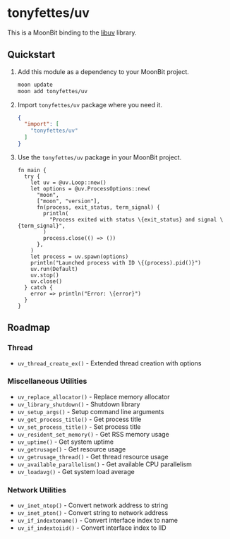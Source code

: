 # tonyfettes/uv

This is a MoonBit binding to the [libuv](https://libuv.org) library.

## Quickstart

1. Add this module as a dependency to your MoonBit project.

   ```bash
   moon update
   moon add tonyfettes/uv
   ```

2. Import `tonyfettes/uv` package where you need it.

   ```json
   {
     "import": [
       "tonyfettes/uv"
     ]
   }
   ```

3. Use the `tonyfettes/uv` package in your MoonBit project.

   ```moonbit
   fn main {
     try {
       let uv = @uv.Loop::new()
       let options = @uv.ProcessOptions::new(
         "moon",
         ["moon", "version"],
         fn(process, exit_status, term_signal) {
           println(
             "Process exited with status \{exit_status} and signal \{term_signal}",
           )
           process.close(() => ())
         },
       )
       let process = uv.spawn(options)
       println("Launched process with ID \{(process).pid()}")
       uv.run(Default)
       uv.stop()
       uv.close()
     } catch {
       error => println("Error: \{error}")
     }
   }
   ```

## Roadmap

### Thread

- `uv_thread_create_ex()` - Extended thread creation with options

### Miscellaneous Utilities

- `uv_replace_allocator()` - Replace memory allocator
- `uv_library_shutdown()` - Shutdown library
- `uv_setup_args()` - Setup command line arguments
- `uv_get_process_title()` - Get process title
- `uv_set_process_title()` - Set process title
- `uv_resident_set_memory()` - Get RSS memory usage
- `uv_uptime()` - Get system uptime
- `uv_getrusage()` - Get resource usage
- `uv_getrusage_thread()` - Get thread resource usage
- `uv_available_parallelism()` - Get available CPU parallelism
- `uv_loadavg()` - Get system load average

### Network Utilities

- `uv_inet_ntop()` - Convert network address to string
- `uv_inet_pton()` - Convert string to network address
- `uv_if_indextoname()` - Convert interface index to name
- `uv_if_indextoiid()` - Convert interface index to IID

